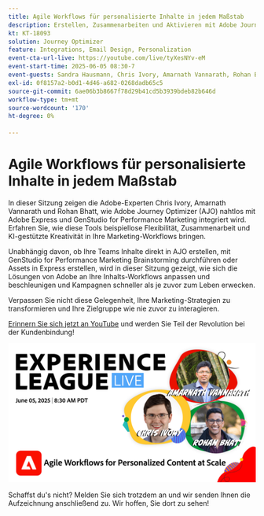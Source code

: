 ```yaml
---
title: Agile Workflows für personalisierte Inhalte in jedem Maßstab
description: Erstellen, Zusammenarbeiten und Aktivieren mit Adobe Journey Optimizer, Adobe Express und Adobe GenStudio for Performance Marketing.
kt: KT-18093
solution: Journey Optimizer
feature: Integrations, Email Design, Personalization
event-cta-url-live: https://youtube.com/live/tyXesNYv-eM
event-start-time: 2025-06-05 08:30-7
event-guests: Sandra Hausmann, Chris Ivory, Amarnath Vannarath, Rohan Bhatt
exl-id: 0f8157a2-b0d1-4d46-a682-0268dadb65c5
source-git-commit: 6ae06b3b8667f78d29b41cd5b3939bdeb82b646d
workflow-type: tm+mt
source-wordcount: '170'
ht-degree: 0%

---
```


# Agile Workflows für personalisierte Inhalte in jedem Maßstab

In dieser Sitzung zeigen die Adobe-Experten Chris Ivory, Amarnath Vannarath und Rohan Bhatt, wie Adobe Journey Optimizer (AJO) nahtlos mit Adobe Express und GenStudio for Performance Marketing integriert wird. Erfahren Sie, wie diese Tools beispiellose Flexibilität, Zusammenarbeit und KI-gestützte Kreativität in Ihre Marketing-Workflows bringen.

Unabhängig davon, ob Ihre Teams Inhalte direkt in AJO erstellen, mit GenStudio for Performance Marketing Brainstorming durchführen oder Assets in Express erstellen, wird in dieser Sitzung gezeigt, wie sich die Lösungen von Adobe an Ihre Inhalts-Workflows anpassen und beschleunigen und Kampagnen schneller als je zuvor zum Leben erwecken.

Verpassen Sie nicht diese Gelegenheit, Ihre Marketing-Strategien zu transformieren und Ihre Zielgruppe wie nie zuvor zu interagieren.

[Erinnern Sie sich jetzt an YouTube](https://youtube.com/live/tyXesNYv-eM) und werden Sie Teil der Revolution bei der Kundenbindung!

![Webbanner](/help/experience-league-live/assets/WebBannerExLLive-June05-2025.png)

Schaffst du&#39;s nicht? Melden Sie sich trotzdem an und wir senden Ihnen die Aufzeichnung anschließend zu. Wir hoffen, Sie dort zu sehen!
